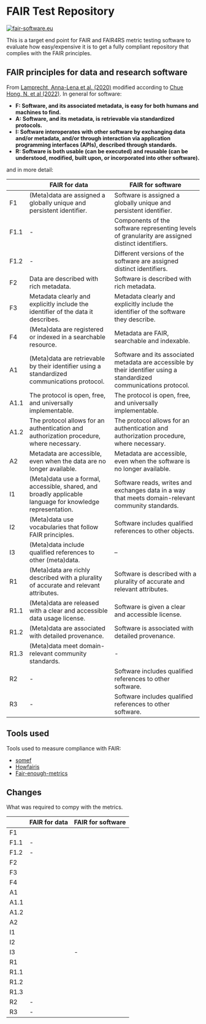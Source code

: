 # FAIR Test Repository

[![fair-software.eu](https://img.shields.io/badge/fair--software.eu-%E2%97%8F%20%20%E2%97%8F%20%20%E2%97%8B%20%20%E2%97%8F%20%20%E2%97%8B-orange)](https://fair-software.eu)

This is a target end point for FAIR and FAIR4RS metric testing software to evaluate how easy/expensive it is to get a fully compliant repository that complies with the FAIR principles.

## FAIR principles for data and research software

From [Lamprecht, Anna-Lena et al. (2020)](https://dx.doi.org/10.3233/DS-190026) modified according to [Chue Hong, N. et al (2022)](https://10.15497/RDA00068). In general for software:

* **F: Software, and its associated metadata, is easy for both humans and machines to find.**
* **A: Software, and its metadata, is retrievable via standardized protocols.**
* **I: Software interoperates with other software by exchanging data and/or metadata, and/or through interaction via application programming interfaces (APIs), described through standards.**
* **R: Software is both usable (can be executed) and reusable (can be understood, modified, built upon, or incorporated into other software).**

and in more detail:

|      | FAIR for data                                                | FAIR for software                                            |
| ---- | ------------------------------------------------------------ | ------------------------------------------------------------ |
| F1   | (Meta)data are assigned a globally unique and persistent identifier. | Software is assigned a globally unique and persistent identifier. |
| F1.1 | -                                                            | Components of the software representing levels of granularity are assigned distinct identifiers. |
| F1.2 | -                                                            | Different versions of the software are assigned distinct identifiers. |
| F2   | Data are described with rich metadata.                       | Software is described with rich metadata.                    |
| F3   | Metadata clearly and explicitly include the identifier of the data it describes. | Metadata clearly and explicitly include the identifier of the software they describe. |
| F4   | (Meta)data are registered or indexed in a searchable resource. | Metadata are FAIR, searchable and indexable.                 |
| A1   | (Meta)data are retrievable by their identifier using a standardized communications protocol. | Software and its associated metadata are accessible by their identifier using a standardized communications protocol. |
| A1.1 | The protocol is open, free, and universally implementable.   | The protocol is open, free, and universally implementable.   |
| A1.2 | The protocol allows for an authentication and authorization procedure, where necessary. | The protocol allows for an authentication and authorization procedure, where necessary. |
| A2   | Metadata are accessible, even when the data are no longer available. | Metadata are accessible, even when the software is no longer available. |
| I1   | (Meta)data use a formal, accessible, shared, and broadly applicable language for knowledge representation. | Software reads, writes and exchanges data in a way that meets domain-relevant community standards. |
| I2   | (Meta)data use vocabularies that follow FAIR principles.     | Software includes qualified references to other objects.     |
| I3   | (Meta)data include qualified references to other (meta)data. | –                                                            |
| R1   | (Meta)data are richly described with a plurality of accurate and relevant attributes. | Software is described with a plurality of accurate and relevant attributes. |
| R1.1 | (Meta)data are released with a clear and accessible data usage license. | Software is given a clear and accessible license.            |
| R1.2 | (Meta)data are associated with detailed provenance.          | Software is associated with detailed provenance.             |
| R1.3 | (Meta)data meet domain-relevant community standards.         | -                                                            |
| R2   | -                                                            | Software includes qualified references to other software.    |
| R3   | -                                                            | Software includes qualified references to other software.    |



## Tools used

Tools used to measure compliance with FAIR:

* [somef](https://github.com/KnowledgeCaptureAndDiscovery/somef)
* [Howfairis](https://github.com/fair-software/howfairis)
* [Fair-enough-metrics](https://github.com/vemonet/fair-enough-metrics)

## Changes

What was required to compy with the metrics.

|       | FAIR  for data | FAIR for software |
| ----- | -------------- | ----------------- |
| F1    |                |                   |
| F1.1  |          -     |                   |
| F1.2  |          -     |                   |
| F2    |                |                   |
| F3    |                |                   |
| F4    |                |                   |
| A1    |                |                   |
| A1.1  |                |                   |
| A1.2  |                |                   |
| A2    |                |                   |
| I1    |                |                   |
| I2    |                |                   |
| I3    |                |   -               |
| R1    |                |                   |
| R1.1  |                |                   |
| R1.2  |                |                   |
| R1.3  |                |                   |
| R2    |          -     |                   |
| R3    |          -     |                   |

